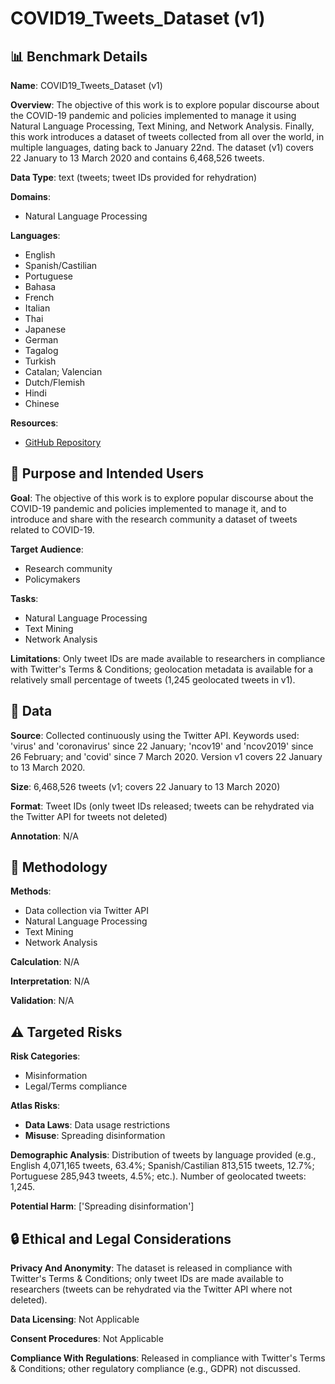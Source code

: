 # COVID19_Tweets_Dataset (v1)

## 📊 Benchmark Details

**Name**: COVID19_Tweets_Dataset (v1)

**Overview**: The objective of this work is to explore popular discourse about the COVID-19 pandemic and policies implemented to manage it using Natural Language Processing, Text Mining, and Network Analysis. Finally, this work introduces a dataset of tweets collected from all over the world, in multiple languages, dating back to January 22nd. The dataset (v1) covers 22 January to 13 March 2020 and contains 6,468,526 tweets.

**Data Type**: text (tweets; tweet IDs provided for rehydration)

**Domains**:
- Natural Language Processing

**Languages**:
- English
- Spanish/Castilian
- Portuguese
- Bahasa
- French
- Italian
- Thai
- Japanese
- German
- Tagalog
- Turkish
- Catalan; Valencian
- Dutch/Flemish
- Hindi
- Chinese

**Resources**:
- [GitHub Repository](https://github.com/lopezbec/COVID19_Tweets_Dataset)

## 🎯 Purpose and Intended Users

**Goal**: The objective of this work is to explore popular discourse about the COVID-19 pandemic and policies implemented to manage it, and to introduce and share with the research community a dataset of tweets related to COVID-19.

**Target Audience**:
- Research community
- Policymakers

**Tasks**:
- Natural Language Processing
- Text Mining
- Network Analysis

**Limitations**: Only tweet IDs are made available to researchers in compliance with Twitter's Terms & Conditions; geolocation metadata is available for a relatively small percentage of tweets (1,245 geolocated tweets in v1).

## 💾 Data

**Source**: Collected continuously using the Twitter API. Keywords used: 'virus' and 'coronavirus' since 22 January; 'ncov19' and 'ncov2019' since 26 February; and 'covid' since 7 March 2020. Version v1 covers 22 January to 13 March 2020.

**Size**: 6,468,526 tweets (v1; covers 22 January to 13 March 2020)

**Format**: Tweet IDs (only tweet IDs released; tweets can be rehydrated via the Twitter API for tweets not deleted)

**Annotation**: N/A

## 🔬 Methodology

**Methods**:
- Data collection via Twitter API
- Natural Language Processing
- Text Mining
- Network Analysis

**Calculation**: N/A

**Interpretation**: N/A

**Validation**: N/A

## ⚠️ Targeted Risks

**Risk Categories**:
- Misinformation
- Legal/Terms compliance

**Atlas Risks**:
- **Data Laws**: Data usage restrictions
- **Misuse**: Spreading disinformation

**Demographic Analysis**: Distribution of tweets by language provided (e.g., English 4,071,165 tweets, 63.4%; Spanish/Castilian 813,515 tweets, 12.7%; Portuguese 285,943 tweets, 4.5%; etc.). Number of geolocated tweets: 1,245.

**Potential Harm**: ['Spreading disinformation']

## 🔒 Ethical and Legal Considerations

**Privacy And Anonymity**: The dataset is released in compliance with Twitter's Terms & Conditions; only tweet IDs are made available to researchers (tweets can be rehydrated via the Twitter API where not deleted).

**Data Licensing**: Not Applicable

**Consent Procedures**: Not Applicable

**Compliance With Regulations**: Released in compliance with Twitter's Terms & Conditions; other regulatory compliance (e.g., GDPR) not discussed.
